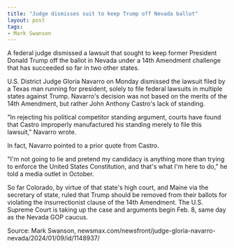 ```yaml
---
title: "Judge dismisses suit to keep Trump off Nevada ballot"
layout: post
tags:
- Mark Swanson
---
```


A federal judge dismissed a lawsuit that sought to keep former President Donald Trump off the ballot in Nevada under a 14th Amendment challenge that has succeeded so far in two other states.

U.S. District Judge Gloria Navarro on Monday dismissed the lawsuit filed by a Texas man running for president, solely to file federal lawsuits in multiple states against Trump. Navarro's decision was not based on the merits of the 14th Amendment, but rather John Anthony Castro's lack of standing.

"In rejecting his political competitor standing argument, courts have found that Castro improperly manufactured his standing merely to file this lawsuit," Navarro wrote.

In fact, Navarro pointed to a prior quote from Castro.

"I'm not going to lie and pretend my candidacy is anything more than trying to enforce the United States Constitution, and that's what I'm here to do," he told a media outlet in October.

So far Colorado, by virtue of that state's high court, and Maine via the secretary of state, ruled that Trump should be removed from their ballots for violating the insurrectionist clause of the 14th Amendment. The U.S. Supreme Court is taking up the case and arguments begin Feb. 8, same day as the Nevada GOP caucus.

Source: Mark Swanson, newsmax.com/newsfront/judge-gloria-navarro-nevada/2024/01/09/id/1148937/
